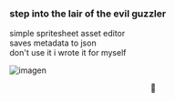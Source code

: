 ### step into the lair of the evil guzzler
simple spritesheet asset editor  
saves metadata to json  
don't use it i wrote it for myself  

![imagen](https://user-images.githubusercontent.com/14120644/186892833-43ab8e81-cfeb-4297-9963-b4b49fed56ba.png)
<p align=center>👄
